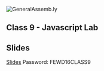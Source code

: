![GeneralAssemb.ly](https://github.com/generalassembly/ga-ruby-on-rails-for-devs/raw/master/images/ga.png "GeneralAssemb.ly")

## Class 9 - Javascript Lab

Slides
------

[Slides](http://bit.ly/fewd16-09)
Password: FEWD16CLASS9